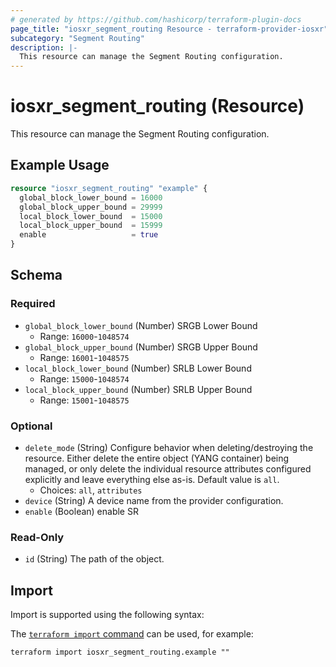 ```yaml
---
# generated by https://github.com/hashicorp/terraform-plugin-docs
page_title: "iosxr_segment_routing Resource - terraform-provider-iosxr"
subcategory: "Segment Routing"
description: |-
  This resource can manage the Segment Routing configuration.
---
```


# iosxr_segment_routing (Resource)

This resource can manage the Segment Routing configuration.

## Example Usage

```terraform
resource "iosxr_segment_routing" "example" {
  global_block_lower_bound = 16000
  global_block_upper_bound = 29999
  local_block_lower_bound  = 15000
  local_block_upper_bound  = 15999
  enable                   = true
}
```

<!-- schema generated by tfplugindocs -->
## Schema

### Required

- `global_block_lower_bound` (Number) SRGB Lower Bound
  - Range: `16000`-`1048574`
- `global_block_upper_bound` (Number) SRGB Upper Bound
  - Range: `16001`-`1048575`
- `local_block_lower_bound` (Number) SRLB Lower Bound
  - Range: `15000`-`1048574`
- `local_block_upper_bound` (Number) SRLB Upper Bound
  - Range: `15001`-`1048575`

### Optional

- `delete_mode` (String) Configure behavior when deleting/destroying the resource. Either delete the entire object (YANG container) being managed, or only delete the individual resource attributes configured explicitly and leave everything else as-is. Default value is `all`.
  - Choices: `all`, `attributes`
- `device` (String) A device name from the provider configuration.
- `enable` (Boolean) enable SR

### Read-Only

- `id` (String) The path of the object.

## Import

Import is supported using the following syntax:

The [`terraform import` command](https://developer.hashicorp.com/terraform/cli/commands/import) can be used, for example:

```shell
terraform import iosxr_segment_routing.example ""
```

